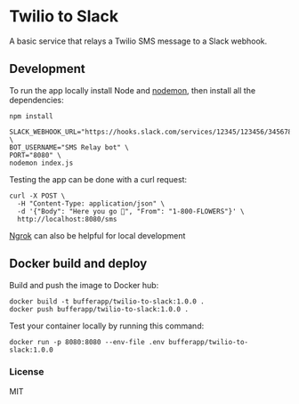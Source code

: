 # Twilio to Slack

A basic service that relays a Twilio SMS message to a Slack webhook.

## Development

To run the app locally install Node and [nodemon](https://www.npmjs.com/package/nodemon), then
install all the dependencies:

```
npm install
```

```
SLACK_WEBHOOK_URL="https://hooks.slack.com/services/12345/123456/3456789034567" \
BOT_USERNAME="SMS Relay bot" \
PORT="8080" \
nodemon index.js
```

Testing the app can be done with a curl request:

```
curl -X POST \
  -H "Content-Type: application/json" \
  -d '{"Body": "Here you go 🌺", "From": "1-800-FLOWERS"}' \
  http://localhost:8080/sms
```

[Ngrok](https://ngrok.com/) can also be helpful for local development

## Docker build and deploy

Build and push the image to Docker hub:

```
docker build -t bufferapp/twilio-to-slack:1.0.0 .
docker push bufferapp/twilio-to-slack:1.0.0 .
```

Test your container locally by running this command:

```
docker run -p 8080:8080 --env-file .env bufferapp/twilio-to-slack:1.0.0
```

### License

MIT
